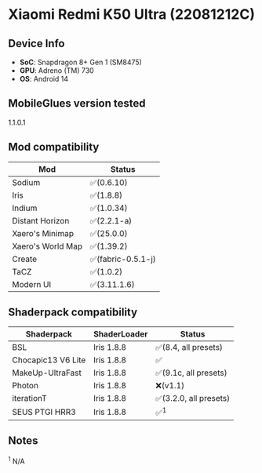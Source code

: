 # Xiaomi Redmi K50 Ultra (22081212C)

## Device Info

- **SoC**: Snapdragon 8+ Gen 1 (SM8475)
- **GPU**: Adreno (TM) 730
- **OS**: Android 14

## MobileGlues version tested

1.1.0.1

## Mod compatibility

|**Mod**|**Status**|
|---|---|
| Sodium | ✅(0.6.10) |
| Iris | ✅(1.8.8) |
| Indium | ✅(1.0.34) |
| Distant Horizon | ✅(2.2.1-a) |
| Xaero's Minimap | ✅(25.0.0) |
| Xaero's World Map | ✅(1.39.2) |
| Create | ✅(fabric-0.5.1-j) |
| TaCZ | ✅(1.0.2) |
| Modern UI | ✅(3.11.1.6) |

## Shaderpack compatibility

|**Shaderpack** | **ShaderLoader** | **Status** 
|---|---|----|
| BSL | Iris 1.8.8 | ✅(8.4, all presets) |
| Chocapic13 V6 Lite | Iris 1.8.8 | ✅ |
| MakeUp-UltraFast | Iris 1.8.8 | ✅(9.1c, all presets) |
| Photon | Iris 1.8.8 | ❌(v1.1) |
| iterationT | Iris 1.8.8 | ✅(3.2.0, all presets) |
| SEUS PTGI HRR3 | Iris 1.8.8 | ✅<sup>1</sup> |

## Notes

<sup>1</sup> N/A